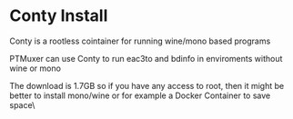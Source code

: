 # Conty Install

Conty is a rootless cointainer for running wine/mono based programs

PTMuxer can use Conty to run eac3to and bdinfo in enviroments without wine or mono

The download is 1.7GB so if you have any access to root, then it might be better to install mono/wine or for example a Docker Container to save space\
